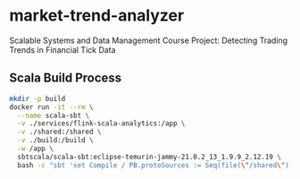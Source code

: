 # market-trend-analyzer
Scalable Systems and Data Management Course Project: Detecting Trading Trends in Financial Tick Data

## Scala Build Process

```bash
mkdir -p build
docker run -it --rm \
  --name scala-sbt \
  -v ./services/flink-scala-analytics:/app \
  -v ./shared:/shared \
  -v ./build:/build \
  -w /app \
  sbtscala/scala-sbt:eclipse-temurin-jammy-21.0.2_13_1.9.9_2.12.19 \
  bash -c "sbt 'set Compile / PB.protoSources := Seq(file(\"/shared\"))' 'set target := file(\"/build\")' assembly && chown -R $(id -u):$(id -g) /build"
```
